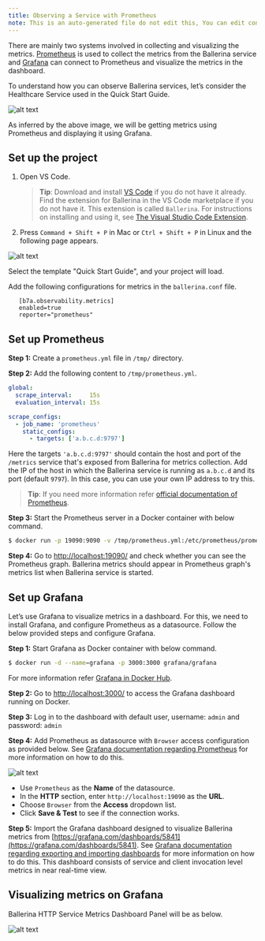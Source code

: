 ```yaml
---
title: Observing a Service with Prometheus
note: This is an auto-generated file do not edit this, You can edit content in "ballerina-integrator" repo
---
```


There are mainly two systems involved in collecting and visualizing the metrics. [Prometheus](https://prometheus.io/) is used to collect the metrics from the Ballerina service and [Grafana](https://grafana.com/) can connect to Prometheus and visualize the metrics in the dashboard.

To understand how you can observe Ballerina services, let’s consider the Healthcare Service used in the Quick Start Guide.

![alt text](../../assets/img/prometheus-grafana.png)

As inferred by the above image, we will be getting metrics using Prometheus and displaying it using Grafana.

## Set up the project 

1. Open VS Code.
   > **Tip**: Download and install [VS Code](https://code.visualstudio.com/Download) if you do not have it already. Find the extension for Ballerina in the VS Code marketplace if you do not have it. This extension is called `Ballerina`. For instructions on installing and using it, see [The Visual Studio Code Extension](https://ballerina.io/learn/tools-ides/vscode-plugin/).

2. Press `Command + Shift + P` in Mac or `Ctrl + Shift + P` in Linux and the following page appears.

![alt text](../../assets/img/vs-code-landing.png)

Select the template "Quick Start Guide", and your project will load.

Add the following configurations for metrics in the `ballerina.conf` file.

```
   [b7a.observability.metrics]
   enabled=true
   reporter="prometheus"

```

## Set up Prometheus

**Step 1:** Create a `prometheus.yml` file in `/tmp/` directory.

**Step 2:** Add the following content to `/tmp/prometheus.yml`.

```yaml
global:
  scrape_interval:     15s
  evaluation_interval: 15s

scrape_configs:
  - job_name: 'prometheus'
    static_configs:
      - targets: ['a.b.c.d:9797']
```

Here the targets `'a.b.c.d:9797'` should contain the host and port of the `/metrics` service that's exposed from 
Ballerina for metrics collection. Add the IP of the host in which the Ballerina service is running as `a.b.c.d` and its
port (default `9797`). In this case, you can use your own IP address to try this.

> **Tip**: If you need more information refer [official documentation of Prometheus](https://prometheus.io/docs/introduction/first_steps/).

**Step 3:** Start the Prometheus server in a Docker container with below command.

```bash
$ docker run -p 19090:9090 -v /tmp/prometheus.yml:/etc/prometheus/prometheus.yml prom/prometheus
```
    
**Step 4:** Go to <http://localhost:19090/> and check whether you can see the Prometheus graph.
Ballerina metrics should appear in Prometheus graph's metrics list when Ballerina service is started.

## Set up Grafana

Let’s use Grafana to visualize metrics in a dashboard. For this, we need to install Grafana, and configure
Prometheus as a datasource. Follow the below provided steps and configure Grafana.

**Step 1:** Start Grafana as Docker container with below command.

```bash
$ docker run -d --name=grafana -p 3000:3000 grafana/grafana
```
For more information refer [Grafana in Docker Hub](https://hub.docker.com/r/grafana/grafana/).

**Step 2:** Go to <http://localhost:3000/> to access the Grafana dashboard running on Docker.

**Step 3:** Log in to the dashboard with default user, username: `admin` and password: `admin`

**Step 4:** Add Prometheus as datasource with `Browser` access configuration as provided below. See [Grafana documentation regarding Prometheus](https://grafana.com/docs/features/datasources/prometheus/) for more information on how to do this.

![alt text](../../assets/img/grafana-prometheus-datasource.png)

- Use `Prometheus` as the **Name** of the datasource.
- In the **HTTP** section, enter `http://localhost:19090` as the **URL**.
- Choose `Browser` from the **Access** dropdown list.
- Click **Save & Test** to see if the connection works.

**Step 5:** Import the Grafana dashboard designed to visualize Ballerina metrics from [https://grafana.com/dashboards/5841](https://grafana.com/dashboards/5841). See [Grafana documentation regarding exporting and importing dashboards](https://grafana.com/docs/reference/export_import/) for more information on how to do this.
This dashboard consists of service and client invocation level metrics in near real-time view. 

## Visualizing metrics on Grafana

Ballerina HTTP Service Metrics Dashboard Panel will be as below.

![alt text](../../assets/img/prometheus-grafana-metrics.png)
